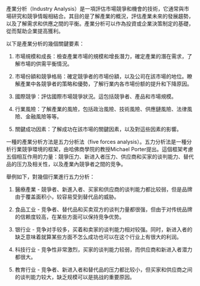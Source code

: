 

產業分析（Industry Analysis）是一項評估市場競爭和機會的技術，它通常與市場研究和競爭情報相結合。其目的是了解產業的概況，評估產業未來的發展趨勢，以及了解需求和供應之間的平衡。產業分析可以作為投資或企業決策制定的基礎，從而幫助企業提高獲利。

以下是產業分析的幾個關鍵要素：

1. 市場規模和成長：檢查產業市場的規模和增長潛力，確定產業的潛在需求，了解市場的供需平衡情況。

2. 市場份額和競爭格局：確定競爭者的市場份額，以及公司在該市場的地位。瞭解產業中各競爭者的策略和優勢，了解行業内各市場份额的提升和下降原因。

3. 國際競爭：評估國際市場競爭狀況。這包括競爭者、產品和市場規模。

4. 行業風險：了解產業的風險，包括政治風險、技術風險、供應鏈風險、法律風險、金融風險等等。

5. 關鍵成功因素：了解成功在該市場的關鍵因素，以及對這些因素的影響。

一種的產業分析方法是五力分析法（five forces analysis）。五力分析法是一種分析行業競爭環境的框架，由哈佛商學院的教授Michael Porter提出。這個框架考慮五個相互作用的力量：競爭压力、新进入者压力、供应商和买家的谈判能力、替代品的压力及相关性，以及產業內競爭者之間的竞争。

舉例如下，對幾個行業進行五力分析：

1. 醫療產業 - 競爭者、新進入者、买家和供应商的谈判能力都比较弱，但是品牌由于覆盖面积小，较容易受到替代品的威胁。

2. 食品工业 - 竞争者、替代品和买卖双方的谈判力量都很强，但由于对传统品牌的信赖度较高，在某些方面可以保持竞争优势。

3. 银行业 - 竞争对手较多，买着和卖家的谈判能力相对较强。同时，新进入者的缺乏意味着就算某些方面不怎么成功也可以在这个行业上有很大的利润。

4. 科技行业 - 竞争性非常激烈，买家的谈判能力较弱，而供应商和新进入者潜力都很大。

5. 教育行业 - 竞争者、新进入者和替代品的压力都比较小，但买家和供应商之间的谈判能力较大，缺乏规模可以是挑战的重要原因。